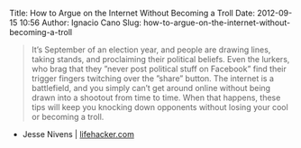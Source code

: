 Title: How to Argue on the Internet Without Becoming a Troll
Date: 2012-09-15 10:56
Author: Ignacio Cano
Slug: how-to-argue-on-the-internet-without-becoming-a-troll

> It’s September of an election year, and people are drawing lines,
> taking stands, and proclaiming their political beliefs. Even the
> lurkers, who brag that they ”never post political stuff on Facebook”
> find their trigger fingers twitching over the ”share” button. The
> internet is a battlefield, and you simply can’t get around online
> without being drawn into a shootout from time to time. When that
> happens, these tips will keep you knocking down opponents without
> losing your cool or becoming a troll.

- Jesse Nivens | [lifehacker.com][]

  [lifehacker.com]: http://lifehacker.com/5943083/how-to-argue-on-the-internet-without-becoming-a-troll
    "How to Argue on the Internet Without Becoming a Troll"
